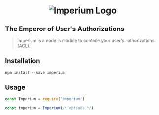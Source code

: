 <h1 align="center"><br><img src="https://user-images.githubusercontent.com/904724/28790761-8bb70a1a-762a-11e7-9374-f74d4e6c8786.png" alt="Imperium Logo"/><br></h1>

## The Emperor of User's Authorizations

> Imperium is a node.js module to controle your user's authorizations (ACL).

## Installation

```
npm install --save imperium
```

## Usage

```js
const Imperium = require('imperium')

const imperium = Imperium(/* options */)
```
